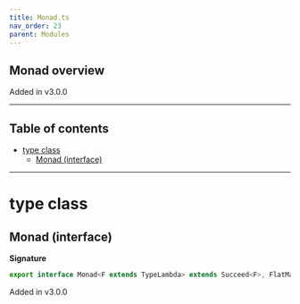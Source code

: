 ```yaml
---
title: Monad.ts
nav_order: 23
parent: Modules
---
```


## Monad overview

Added in v3.0.0

---

<h2 class="text-delta">Table of contents</h2>

- [type class](#type-class)
  - [Monad (interface)](#monad-interface)

---

# type class

## Monad (interface)

**Signature**

```ts
export interface Monad<F extends TypeLambda> extends Succeed<F>, FlatMap<F> {}
```

Added in v3.0.0
